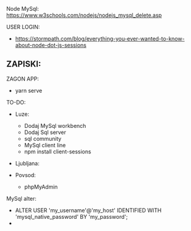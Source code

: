 
Node MySql:   
https://www.w3schools.com/nodejs/nodejs_mysql_delete.asp

USER LOGIN:
- https://stormpath.com/blog/everything-you-ever-wanted-to-know-about-node-dot-js-sessions 

ZAPISKI:
- 

ZAGON APP:
- yarn serve

TO-DO:
- Luze: 
    * Dodaj MySql workbench
    * Dodaj Sql server
    * sql community
    * MySql client line
    * npm install client-sessions
- Ljubljana:

- Povsod:
    * phpMyAdmin

MySql alter:
- ALTER USER 'my_username'@'my_host' IDENTIFIED WITH 'mysql_native_password' BY 'my_password';
-